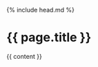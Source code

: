 {% include head.md %}
<div class="hero" style="background: url({{ site.url }}/{{ page.background }})">
  <h1>{{ page.title }}</h1>
</div>
{{ content }}

